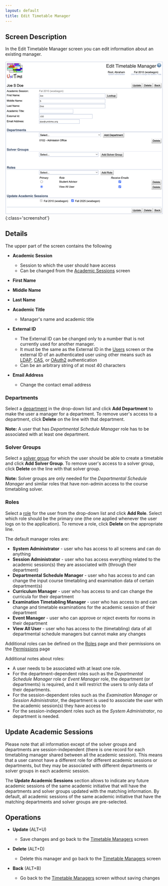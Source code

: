 ```yaml
---
layout: default
title: Edit Timetable Manager
---
```



## Screen Description

In the Edit Timetable Manager screen you can edit information about an existing manager.

![Edit Timetable Manager](images/edit-timetable-manager-1.png){:class='screenshot'}

## Details

The upper part of the screen contains the following

* **Academic Session**
	* Session to which the user should have access
	* Can be changed from the [Academic Sessions](academic-sessions) screen

* **First Name**
* **Middle Name**
* **Last Name**
* **Academic Title**
	* Manager's name and academic title

* **External ID**
	* The External ID can be changed only to a number that is not currently used for another manager.
	* It must be the same as the External ID in the [Users](users-database-authentication) screen or the external ID of an authenticated user using other means such as [LDAP](LDAP), [CAS](CAS), or [OAuth2](OAuth2) authentication
	* Can be an arbitrary string of at most 40 characters

* **Email Address**
	* Change the contact email address

### Departments

Select a [department](departments) in the drop-down list and click **Add Department** to make the user a manager for a department.
To remove user's access to a department, click **Delete** on the line with that department.

**Note:** A user that has *Departmental Schedule Manager* role has to be associated with at least one department.

### Solver Groups

Select a [solver group](solver-groups) for which the user should be able to create a timetable and click **Add Solver Group**.
To remove user's access to a solver group, click **Delete** on the line with that solver group.

**Note:** Solver groups are only needed for the *Departmental Schedule Manager* and similar roles that have non-admin access to the course timetabling solver.

### Roles

Select a [role](roles) for the user from the drop-down list and click **Add Role**. Select which role should be the primary one (the one applied whenever the user logs on to the application). To remove a role, click **Delete** on the appropriate line.

The default manager roles are:
* **System Administrator** - user who has access to all screens and can do anything
* **Session Administrator** - user who has access everything related to the academic session(s) they are associated with (through their department)
* **Departmental Schedule Manager** - user who has access to and can change the input course timetabling and examination data of certain department(s)
* **Curriculum Manager** - user who has access to and can change the curricula for their department
* **Examination Timetabling Manager** - user who has access to and can change and timetable examinations for the academic session of their department
* **Event Manager** - user who can approve or reject events for rooms in their department
* **View All User** - user who has access to the (timetabling) data of all departmental schedule managers but cannot make any changes

Additional roles can be defined on the [Roles](roles) page and their permissions on the [Permissions](permissions) page


Additional notes about roles:
* A user needs to be associated with at least one role.
* For the department-dependent roles such as the *Departmental Schedule Manager* role or *Event Manager* role, the department (or departments) is required, and it will restrict the users to only data of their departments.
* For the session-dependent roles such as the *Examination Manager* or *Session Administrator*, the department is used to associate the user with the academic session(s) they have access to
* For the session-independent roles such as the *System Administrator*, no department is needed.

## Update Academic Sessions

Please note that all information except of the solver groups and departments are session-independent (there is one record for each timetabling manager shared between all the academic session). This means that a user cannot have a different role for different academic sessions or departments, but they may be associated with different departments or solver groups in each academic session.

The **Update Academic Sessions** section allows to indicate any future academic sessions of the same academic initiative that will have the departments and solver groups updated with the matching information. By default, all academic sessions of the same academic initiative that have the matching departments and solver groups are pre-selected.

## Operations

* **Update** (ALT+U)
	* Save changes and go back to the [Timetable Managers](timetable-managers) screen

* **Delete** (ALT+D)
	* Delete this manager and go back to the [Timetable Managers](timetable-managers) screen

* **Back** (ALT+B)
	* Go back to the [Timetable Managers](timetable-managers) screen without saving changes
